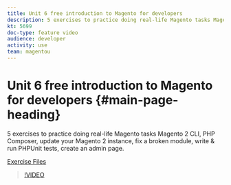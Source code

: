 ```yaml
---
title: Unit 6 free introduction to Magento for developers
description: 5 exercises to practice doing real-life Magento tasks Magento 2 CLI, PHP Composer, update your Magento 2 instance, fix a broken module, write & run PHPUnit tests, create an admin page.
kt: 5699
doc-type: feature video
audience: developer
activity: use
team: magentou
---
```


# Unit 6 free introduction to Magento for developers {#main-page-heading}

5 exercises to practice doing real-life Magento tasks Magento 2 CLI, PHP Composer, update your Magento 2 instance, fix a broken module, write & run PHPUnit tests, create an admin page.

[Exercise Files](./assets/FreeIntro2.3.1.zip)

>[!VIDEO](https://video.tv.adobe.com/v/36201?quality=12&learn=on)

